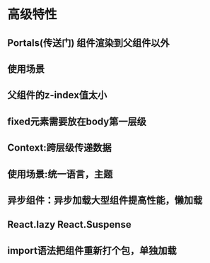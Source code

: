 # 高级特性

## Portals(传送门) 组件渲染到父组件以外
## 使用场景
## 父组件的z-index值太小
## fixed元素需要放在body第一层级

## Context:跨层级传递数据
## 使用场景:统一语言，主题

## 异步组件：异步加载大型组件提高性能，懒加载
## React.lazy React.Suspense
## import语法把组件重新打个包，单独加载
